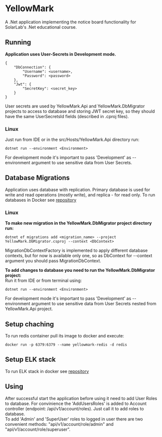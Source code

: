# YellowMark

A .Net application implementing the notice board functionality for SolarLab's .Net educational course.

## Running

**Application uses User-Secrets in Development mode.**
```
{
    "DbConnection": {
        "Username": <username>,
        "Password": <password>
    },
    "Jwt": {
        "SecretKey": <secret_key>
    }
}
```
User secrets are used by YellowMark.Api and YellowMark.DbMigrator projects to access to database and storing JWT secret key, so they should have the same UserSecretsId fields (described in .cproj files).

### Linux
Just run from IDE or in the src/Hosts/YellowMark.Api directory run:

```
dotnet run --environment <Environment>
```

For development mode it's important to pass 'Development' as --environment argument to use sensitive data from User Secrets.


## Database Migrations

Application uses database with replication. Primary database is used for write and read operations (mostly write), and replica - for read only. 
To run databases in Docker see
[repository](https://github.com/eremeykin/pg-primary-replica?source=post_page-----98c48f233bbf--------------------------------)

### Linux

**To make new migration in the YellowMark.DbMigrator project directory run:**

```
dotnet ef migrations add <migration_name> --project YellowMark.DbMigrator.csproj --context <DbContext>
```

MigrationDbContextFactory is implemented to apply different database contexts, but for now is available only one, so as DbContext for --context argument you should pass MigrationDbContext.

**To add changes to database you need to run the YellowMark.DbMigrator project:**\
Run it from IDE or from terminal using:

```
dotnet run --environment <Environment>
```

For development mode it's important to pass 'Development' as --environment argument to use sensitive data from User Secrets nested from YellowMark.Api project.

## Setup chaching

To run redis container pull its image to docker and execute:

```
docker run -p 6379:6379 --name yellowmark-redis -d redis
```

## Setup ELK stack

To run ELK stack in docker see 
[repository](https://github.com/deviantony/docker-elk)

## Using

After successful start the application before using it need to add User Roles to database. For convinience the 'AddUsersRoles' is added to Account controller (endpoint: /api/v1/account/roles). Just call it to add roles to database.\
To add 'Admin' and 'SuperUser' roles to logged in user there are two convenient methods: "api/v1/account/role/admin" and "api/v1/account/role/superuser".

